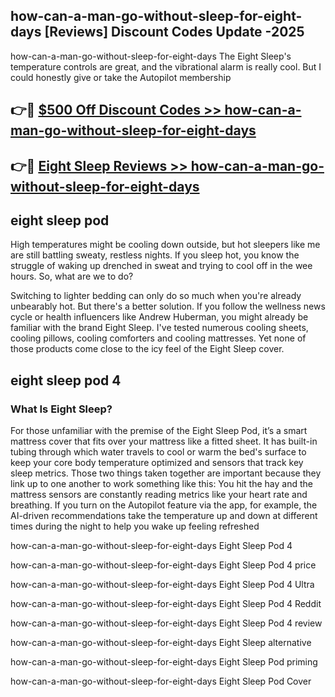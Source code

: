 ## how-can-a-man-go-without-sleep-for-eight-days [Reviews​] Discount Codes Update -2025

how-can-a-man-go-without-sleep-for-eight-days The Eight Sleep's temperature controls are great, and the vibrational alarm is really cool. But I could honestly give or take the Autopilot membership

## 👉🔴 [$500 Off Discount Codes >> how-can-a-man-go-without-sleep-for-eight-days](http://download.freeplayer.one?title=how-can-a-man-go-without-sleep-for-eight-days&ref=18-ES)

## 👉🔴 [Eight Sleep Reviews >> how-can-a-man-go-without-sleep-for-eight-days](http://download.freeplayer.one?title=how-can-a-man-go-without-sleep-for-eight-days&ref=18-ES)

## eight sleep pod

High temperatures might be cooling down outside, but hot sleepers like me are still battling sweaty, restless nights. If you sleep hot, you know the struggle of waking up drenched in sweat and trying to cool off in the wee hours. So, what are we to do?

Switching to lighter bedding can only do so much when you're already unbearably hot. But there's a better solution. If you follow the wellness news cycle or health influencers like Andrew Huberman, you might already be familiar with the brand Eight Sleep. I've tested numerous cooling sheets, cooling pillows, cooling comforters and cooling mattresses. Yet none of those products come close to the icy feel of the Eight Sleep cover.

## eight sleep pod 4

### What Is Eight Sleep?

For those unfamiliar with the premise of the Eight Sleep Pod, it’s a smart mattress cover that fits over your mattress like a fitted sheet. It has built-in tubing through which water travels to cool or warm the bed's surface to keep your core body temperature optimized and sensors that track key sleep metrics. Those two things taken together are important because they link up to one another to work something like this: You hit the hay and the mattress sensors are constantly reading metrics like your heart rate and breathing. If you turn on the Autopilot feature via the app, for example, the AI-driven recommendations take the temperature up and down at different times during the night to help you wake up feeling refreshed

how-can-a-man-go-without-sleep-for-eight-days Eight Sleep Pod 4

how-can-a-man-go-without-sleep-for-eight-days Eight Sleep Pod 4 price

how-can-a-man-go-without-sleep-for-eight-days Eight Sleep Pod 4 Ultra

how-can-a-man-go-without-sleep-for-eight-days Eight Sleep Pod 4 Reddit

how-can-a-man-go-without-sleep-for-eight-days Eight Sleep Pod 4 review

how-can-a-man-go-without-sleep-for-eight-days Eight Sleep alternative

how-can-a-man-go-without-sleep-for-eight-days Eight Sleep Pod priming

how-can-a-man-go-without-sleep-for-eight-days Eight Sleep Pod Cover
